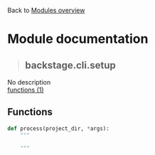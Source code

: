 Back to [Modules overview](https://github.com/pyrustic/backstage/blob/master/docs/modules/README.md)
  
# Module documentation
>## backstage.cli.setup
No description
<br>
[functions (1)](https://github.com/pyrustic/backstage/blob/master/docs/modules/content/backstage.cli.setup/functions.md)


## Functions
```python
def process(project_dir, *args):
    """
    
    """

```

